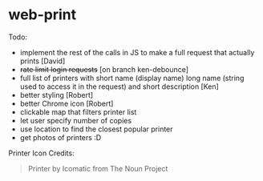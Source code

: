 web-print
=========

Todo:
- implement the rest of the calls in JS to make a full request that actually prints [David]
- ~~rate limit login requests~~ [on branch ken-debounce]
- full list of printers with short name (display name) long name (string used to access it in the request) and short description [Ken]
- better styling [Robert]
- better Chrome icon [Robert]
- clickable map that filters printer list
- let user specify number of copies
- use location to find the closest popular printer
- get photos of printers :D


Printer Icon Credits:

> Printer by Icomatic from The Noun Project
